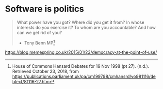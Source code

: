 <!-- TITLE: Governence, democracy and trust-->
<!-- SUBTITLE: Sometimes the user need is democracy -->

# Software is politics

> What power have you got? Where did you get it from? In whose interests do you exercise it? To whom are you accountable? And how can we get rid of you?
> - Tony Benn MP[^1]



https://blog.memespring.co.uk/2015/01/23/democracy-at-the-point-of-use/

[^1]: House of Commons Hansard Debates for 16 Nov 1998 (pt 27). (n.d.). Retrieved October 23, 2018, from https://publications.parliament.uk/pa/cm199798/cmhansrd/vo981116/debtext/81116-27.htm